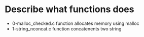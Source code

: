 #  Describe  what functions does
- 0-malloc_checked.c function allocates memory using malloc
- 1-string_nconcat.c function  concatenents two string  
